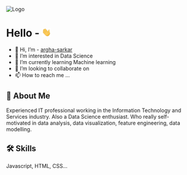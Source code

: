 
![Logo](https://dev-to-uploads.s3.amazonaws.com/uploads/articles/th5xamgrr6se0x5ro4g6.png)

    
# Hello - <img src="https://raw.githubusercontent.com/argha-sarkar/argha-sarkar/main/ImageFolder/hand.gif" width="25px">

- 👋 Hi, I’m - [argha-sarkar](https://awesomeopensource.com/project/elangosundar/awesome-README-templates)
- 👀 I’m interested in Data Science
- 🌱 I’m currently learning Machine learning
- 💞️ I’m looking to collaborate on 
- 📫 How to reach me ...

## 🚀 About Me
Experienced IT professional working in the Information Technology 
and Services industry. Also a Data Science enthusiast. 
Who really self-motivated in data analysis, data visualization, 
feature engineering, data modelling.

  
## 🛠 Skills
Javascript, HTML, CSS...

  
